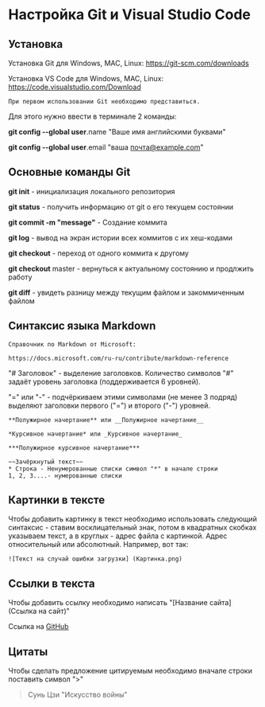 # Настройка Git и Visual Studio Code

## Установка

Установка Git для Windows, MAC, Linux: https://git-scm.com/downloads

Установка VS Code для Windows, MAC, Linux: https://code.visualstudio.com/Download

    При первом использовании Git необходимо представиться.
Для этого нужно ввести в терминале 2 команды:

**git config --global user**.name "Ваше имя английскими буквами" 

**git config --global user**.email "ваша почта@example.com"

## Основные команды Git

**git init** - инициализация локального репозитория

**git status** - получить информацию от git о его текущем состоянии

**git commit -m "message"** - Создание коммита

**git log** - вывод на экран истории всех коммитов с их хеш-кодами

**git checkout** - переход от одного коммита к другому

**git checkout** master - вернуться к актуальному состоянию и продлжить работу 

**git diff** - увидеть разницу между текущим файлом и закоммиченным файлом

## Синтаксис языка Markdown

    Справочник по Markdown от Microsoft:

    https://docs.microsoft.com/ru-ru/contribute/markdown-reference

"# Заголовок" - выделение заголовков. Количество символов "#" задаёт уровень заголовка (поддерживается 6 уровней).

"=" или "-" - подчёркиваем этими символами (не менее 3 подряд) выделяют заголовки первого ("=") и второго ("-") уровней.

    **Полужирное начертание** или __Полужирное начертание__

    *Курсивное начертание* или _Курсивное начертание_

    ***Полужирное курсивное начертание***

    ~~Зачёркнутый текст~~
    * Строка - Ненумерованные списки символ "*" в начале строки
    1, 2, 3....- нумерованные списки

## Картинки в тексте

Чтобы добавить картинку в текст необходимо использовать следующий синтаксис - ставим восклицательный знак, потом в квадратных скобках указываем текст, а в круглых - адрес файла с картинкой. Адрес относительный или абсолютный. Например, вот так:

    ![Текст на случай ошибки загрузки] (Картинка.png)


## Ссылки в текста

Чтобы добавить ссылку необходимо написать "[Название сайта](Ссылка на сайт)"

Ссылка на [GitHub](https://github.com/)

## Цитаты

Чтобы сделать предложение цитируемым необходимо вначале строки поставить символ ">"

> Сунь Цзи "Искусство войны"